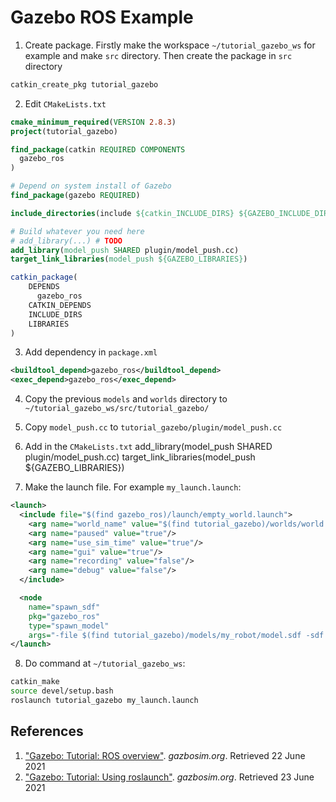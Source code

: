 # Gazebo ROS Example

1. Create package. Firstly make the workspace `~/tutorial_gazebo_ws` for example and make `src` directory. Then create the package in `src` directory
```sh
catkin_create_pkg tutorial_gazebo
```

2. Edit `CMakeLists.txt`
```cmake
cmake_minimum_required(VERSION 2.8.3)
project(tutorial_gazebo)

find_package(catkin REQUIRED COMPONENTS
  gazebo_ros
)

# Depend on system install of Gazebo
find_package(gazebo REQUIRED)

include_directories(include ${catkin_INCLUDE_DIRS} ${GAZEBO_INCLUDE_DIRS} ${SDFormat_INCLUDE_DIRS})

# Build whatever you need here
# add_library(...) # TODO
add_library(model_push SHARED plugin/model_push.cc)
target_link_libraries(model_push ${GAZEBO_LIBRARIES})

catkin_package(
    DEPENDS
      gazebo_ros
    CATKIN_DEPENDS
    INCLUDE_DIRS
    LIBRARIES
)
```

3. Add dependency in `package.xml`
```xml
<buildtool_depend>gazebo_ros</buildtool_depend>
<exec_depend>gazebo_ros</exec_depend>
```

4. Copy the previous `models` and `worlds` directory to `~/tutorial_gazebo_ws/src/tutorial_gazebo/`

5. Copy `model_push.cc` to `tutorial_gazebo/plugin/model_push.cc`

6. Add in the `CMakeLists.txt`
add_library(model_push SHARED plugin/model_push.cc)
target_link_libraries(model_push ${GAZEBO_LIBRARIES})

7. Make the launch file. For example `my_launch.launch`:
```xml
<launch>
  <include file="$(find gazebo_ros)/launch/empty_world.launch">
    <arg name="world_name" value="$(find tutorial_gazebo)/worlds/world.world"/>
    <arg name="paused" value="true"/>
    <arg name="use_sim_time" value="true"/>
    <arg name="gui" value="true"/>
    <arg name="recording" value="false"/>
    <arg name="debug" value="false"/>
  </include>

  <node 
    name="spawn_sdf" 
    pkg="gazebo_ros"
    type="spawn_model"
    args="-file $(find tutorial_gazebo)/models/my_robot/model.sdf -sdf -model my_robot1" />
</launch>
```

8. Do command at `~/tutorial_gazebo_ws`:
```sh
catkin_make
source devel/setup.bash
roslaunch tutorial_gazebo my_launch.launch
```

## References
1. ["Gazebo: Tutorial: ROS overview"](http://gazebosim.org/tutorials?tut=ros_overview&cat=connect_ros). *gazbosim.org*. Retrieved 22 June 2021
2. ["Gazebo: Tutorial: Using roslaunch"](http://gazebosim.org/tutorials?tut=ros_roslaunch&cat=connect_ros). *gazbosim.org*. Retrieved 23 June 2021